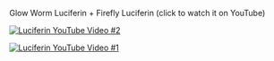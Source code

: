 Glow Worm Luciferin + Firefly Luciferin (click to watch it on YouTube)

[![Luciferin YouTube Video #2](https://github.com/sblantipodi/glow_worm_luciferin/blob/master/data/img/pc_ambilight.png)](https://www.youtube.com/watch?v=68pnR5HMCTU)  
  
[![Luciferin YouTube Video #1](https://github.com/sblantipodi/glow_worm_luciferin/blob/master/data/img/pc_ambilight.png)](https://youtu.be/Hd6BtPp40I0)


